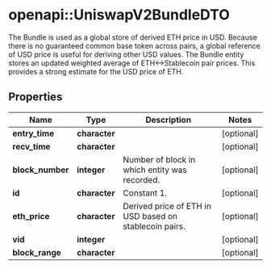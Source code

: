 # openapi::UniswapV2BundleDTO

The Bundle is used as a global store of derived ETH price in USD. Because there is no guaranteed common base token across pairs, a global reference of USD price is useful for deriving other USD values. The Bundle entity stores an updated weighted average of ETH<->Stablecoin pair prices. This provides a strong estimate for the USD price of ETH.

## Properties
Name | Type | Description | Notes
------------ | ------------- | ------------- | -------------
**entry_time** | **character** |  | [optional] 
**recv_time** | **character** |  | [optional] 
**block_number** | **integer** | Number of block in which entity was recorded. | [optional] 
**id** | **character** | Constant 1. | [optional] 
**eth_price** | **character** | Derived price of ETH in USD based on stablecoin pairs. | [optional] 
**vid** | **integer** |  | [optional] 
**block_range** | **character** |  | [optional] 


